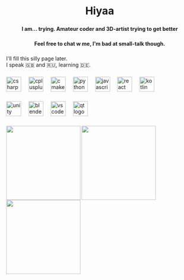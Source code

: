 <h1 align="center">Hiyaa</h1>

###

<h4 align="center">I am... trying. Amateur coder and 3D-artist trying to get better</h4>

###


<h4 align="center">Feel free to chat w me, I'm bad at small-talk though.</h4>

###

<p align="left">I'll fill this silly page later.<br> 
  I speak 🇬🇧 and 🇷🇺, learning 🇩🇪.<br>
</p>

###

<div align="left">
  <img src="https://cdn.jsdelivr.net/gh/devicons/devicon/icons/csharp/csharp-original.svg" height="40" alt="csharp logo"  />
  <img width="12" />
  <img src="https://cdn.jsdelivr.net/gh/devicons/devicon/icons/cplusplus/cplusplus-original.svg" height="40" alt="cplusplus logo"  />
  <img width="12" />
  <img src="https://cdn.jsdelivr.net/gh/devicons/devicon/icons/cmake/cmake-original.svg" height="40" alt="cmake logo"  />
  <img width="12" />
  <img src="https://cdn.jsdelivr.net/gh/devicons/devicon/icons/python/python-original.svg" height="40" alt="python logo"  />
  <img width="12" />
  <img src="https://cdn.jsdelivr.net/gh/devicons/devicon/icons/javascript/javascript-original.svg" height="40" alt="javascript logo"  />
  <img width="12" />
  <img src="https://cdn.jsdelivr.net/gh/devicons/devicon/icons/react/react-original.svg" height="40" alt="react logo"  />
  <img width="12" />
  <img src="https://cdn.jsdelivr.net/gh/devicons/devicon/icons/kotlin/kotlin-original.svg" height="40" alt="kotlin logo"  />
</div>

###

<div align="left">
  <img src="https://cdn.jsdelivr.net/gh/devicons/devicon/icons/unity/unity-original.svg" height="40" alt="unity logo"  />
  <img width="12" />
  <img src="https://cdn.jsdelivr.net/gh/devicons/devicon/icons/blender/blender-original.svg" height="40" alt="blender logo"  />
  <img width="12" />
  <img src="https://cdn.jsdelivr.net/gh/devicons/devicon/icons/vscode/vscode-original.svg" height="40" alt="vscode logo"  />
  <img width="12" />
  <img src="https://cdn.jsdelivr.net/gh/devicons/devicon/icons/qt/qt-original.svg" height="40" alt="qt logo"  />
</div>

###

<img align="left" height="200" src="https://sun9-63.userapi.com/s/v1/ig2/Evt17iy9EeTDMIEyxPdYvbsyUznC7PIamrRj9TeogqGMSE26ue0MxjHCdR03nEQfpljIJO6JUlTikwAcR3EJN0GA.jpg?quality=95&as=32x40,48x60,72x90,108x135,160x200,240x300,360x450,480x600,540x675,640x800,720x900,1080x1350,1280x1600,1440x1800,2048x2560&from=bu&cs=2048x0"  />

###

<img align="left" height="200" src="https://sun9-85.userapi.com/s/v1/if2/k8cjYHvx_DJ-rGp91T__S1Kok8vFCxZ1gvk3XLvy_2_AthmtYMLGpuu6i2ESAjX80PeT0ztYJqpol5NbZj3UN8Hs.jpg?quality=96&as=32x31,48x47,72x70,108x105,160x156,240x234,360x351,480x468,540x526,640x624,720x702,1080x1053,1280x1247,1440x1403,2048x1996&from=bu&cs=2048x0"  />

###

<img align="left" height="200" src="https://sun9-31.userapi.com/s/v1/ig2/jKx3H4tRnqeL6VVMUlCVV_qwX9I0uq7SNI7yxAvhqCxn_Vca2C0Njutp1IL-mb7uR0LYwoQTFWlaisZPAq9SDcfq.jpg?quality=95&as=32x32,48x48,72x72,108x108,160x160,240x240,360x360,480x480,540x540,640x640&from=bu&cs=640x0"  />

###
